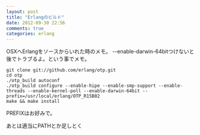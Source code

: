 ```yaml
---
layout: post
title: "Erlangのビルド"
date: 2012-09-30 22:56
comments: true
categories: erlang
---
```


OSXへErlangをソースからいれた時のメモ。
--enable-darwin-64bitつけないと後でトラブるよ。という事でメモ。

    git clone git://github.com/erlang/otp.git
    cd otp
    ./otp_build autoconf
    ./otp_build configure --enable-hipe --enable-smp-support --enable-threads --enable-kernel-poll --enable-darwin-64bit --prefix=/usr/local/erlang/OTP_R15B02
    make && make install

PREFIXはお好みで。

あとは適当にPATHとか足しとく
